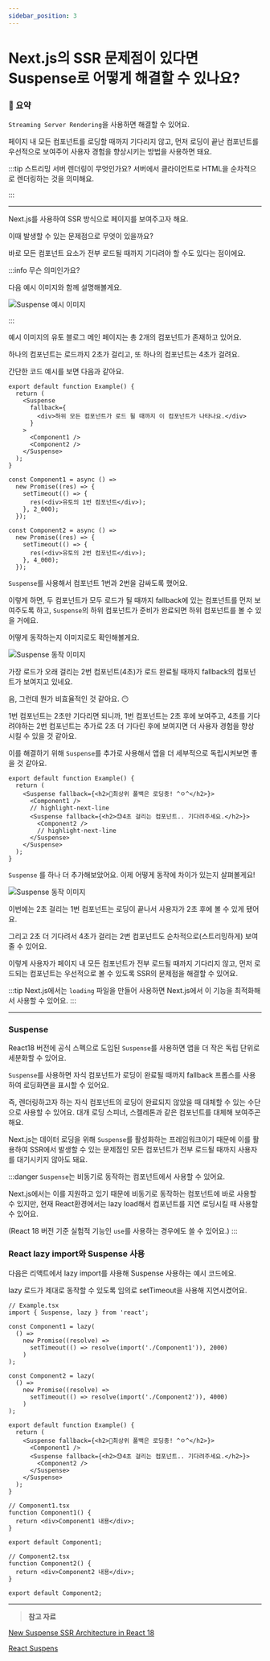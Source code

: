 ```yaml
---
sidebar_position: 3
---
```


# Next.js의 SSR 문제점이 있다면 Suspense로 어떻게 해결할 수 있나요?

### 📄 요약

`Streaming Server Rendering`을 사용하면 해결할 수 있어요.

페이지 내 모든 컴포넌트를 로딩할 때까지 기다리지 않고, 먼저 로딩이 끝난 컴포넌트를 우선적으로 보여주어 사용자 경험을 향상시키는 방법을 사용하면 돼요.

:::tip 스트리밍 서버 렌더링이 무엇인가요?
서버에서 클라이언트로 HTML을 순차적으로 렌더링하는 것을 의미해요.

:::

---

Next.js를 사용하여 SSR 방식으로 페이지를 보여주고자 해요.

이때 발생할 수 있는 문제점으로 무엇이 있을까요?

바로 모든 컴포넌트 요소가 전부 로드될 때까지 기다려야 할 수도 있다는 점이에요.

:::info 무슨 의미인가요?

다음 예시 이미지와 함께 설명해볼게요.

![Suspense 예시 이미지](/img/suspense.svg)

:::

예시 이미지의 유토 블로그 메인 페이지는 총 2개의 컴포넌트가 존재하고 있어요.

하나의 컴포넌트는 로드까지 2초가 걸리고, 또 하나의 컴포넌트는 4초가 걸려요.

간단한 코드 예시를 보면 다음과 같아요.

```tsx
export default function Example() {
  return (
    <Suspense
      fallback={
        <div>하위 모든 컴포넌트가 로드 될 때까지 이 컴포넌트가 나타나요.</div>
      }
    >
      <Component1 />
      <Component2 />
    </Suspense>
  );
}

const Component1 = async () =>
  new Promise((res) => {
    setTimeout(() => {
      res(<div>유토의 1번 컴포넌트</div>);
    }, 2_000);
  });

const Component2 = async () =>
  new Promise((res) => {
    setTimeout(() => {
      res(<div>유토의 2번 컴포넌트</div>);
    }, 4_000);
  });
```

`Suspense`를 사용해서 컴포넌트 1번과 2번을 감싸도록 했어요.

이렇게 하면, 두 컴포넌트가 모두 로드가 될 때까지 fallback에 있는 컴포넌트를 먼저 보여주도록 하고, `Suspense`의 하위 컴포넌트가 준비가 완료되면 하위 컴포넌트를 볼 수 있을 거에요.

어떻게 동작하는지 이미지로도 확인해볼게요.

![Suspense 동작 이미지](/img/suspense_example.gif)

가장 로드가 오래 걸리는 2번 컴포넌트(4초)가 로드 완료될 때까지 fallback의 컴포넌트가 보여지고 있네요.

음, 그런데 뭔가 비효율적인 것 같아요. 😶

1번 컴포넌트는 2초만 기다리면 되니까, 1번 컴포넌트는 2초 후에 보여주고, 4초를 기다려야하는 2번 컴포넌트는 추가로 2초 더 기다린 후에 보여지면 더 사용자 경험을 향상 시킬 수 있을 것 같아요.

이를 해결하기 위해 `Suspense`를 추가로 사용해서 앱을 더 세부적으로 독립시켜보면 좋을 것 같아요.

```tsx
export default function Example() {
  return (
    <Suspense fallback={<h2>💎최상위 폴백은 로딩중! ^ㅇ^</h2>}>
      <Component1 />
      // highlight-next-line
      <Suspense fallback={<h2>😓4초 걸리는 컴포넌트.. 기다려주세요.</h2>}>
        <Component2 />
        // highlight-next-line
      </Suspense>
    </Suspense>
  );
}
```

`Suspense` 를 하나 더 추가해보았어요. 이제 어떻게 동작에 차이가 있는지 살펴볼게요!

![Suspense 동작 이미지](/img/suspense_example2.gif)

이번에는 2초 걸리는 1번 컴포넌트는 로딩이 끝나서 사용자가 2초 후에 볼 수 있게 됐어요.

그리고 2초 더 기다려서 4초가 걸리는 2번 컴포넌트도 순차적으로(스트리밍하게) 보여줄 수 있어요.

이렇게 사용자가 페이지 내 모든 컴포넌트가 전부 로드될 때까지 기다리지 않고, 먼저 로드되는 컴포넌트는 우선적으로 볼 수 있도록 SSR의 문제점을 해결할 수 있어요.

:::tip
Next.js에서는 `loading` 파일을 만들어 사용하면 Next.js에서 이 기능을 최적화해서 사용할 수 있어요.
:::

---

### Suspense

React18 버전에 공식 스펙으로 도입된 `Suspense`를 사용하면 앱을 더 작은 독립 단위로 세분화할 수 있어요.

`Suspense`를 사용하면 자식 컴포넌트가 로딩이 완료될 때까지 fallback 프롭스를 사용하여 로딩화면을 표시할 수 있어요.

즉, 렌더링하고자 하는 자식 컴포넌트의 로딩이 완료되지 않았을 때 대체할 수 있는 수단으로 사용할 수 있어요. 대개 로딩 스피너, 스켈레톤과 같은 컴포넌트를 대체해 보여주곤 해요.

Next.js는 데이터 로딩을 위해 `Suspense`를 활성화하는 프레임워크이기 때문에 이를 활용하여 SSR에서 발생할 수 있는 문제점인 모든 컴포넌트가 전부 로드될 때까지 사용자를 대기시키지 않아도 돼요.

:::danger
`Suspense`는 비동기로 동작하는 컴포넌트에서 사용할 수 있어요.

Next.js에서는 이를 지원하고 있기 때문에 비동기로 동작하는 컴포넌트에 바로 사용할 수 있지만, 현재 React환경에서는 lazy load해서 컴포넌트를 지연 로딩시킬 때 사용할 수 있어요.

(React 18 버전 기준 실험적 기능인 `use`를 사용하는 경우에도 쓸 수 있어요.)
:::

### React lazy import와 Suspense 사용

다음은 리액트에서 lazy import를 사용해 Suspense 사용하는 예시 코드에요.

lazy 로드가 제대로 동작할 수 있도록 임의로 setTimeout을 사용해 지연시켰어요.

```tsx
// Example.tsx
import { Suspense, lazy } from 'react';

const Component1 = lazy(
  () =>
    new Promise((resolve) =>
      setTimeout(() => resolve(import('./Component1')), 2000)
    )
);

const Component2 = lazy(
  () =>
    new Promise((resolve) =>
      setTimeout(() => resolve(import('./Component2')), 4000)
    )
);

export default function Example() {
  return (
    <Suspense fallback={<h2>💎최상위 폴백은 로딩중! ^ㅇ^</h2>}>
      <Component1 />
      <Suspense fallback={<h2>😓4초 걸리는 컴포넌트.. 기다려주세요.</h2>}>
        <Component2 />
      </Suspense>
    </Suspense>
  );
}
```

```tsx
// Component1.tsx
function Component1() {
  return <div>Component1 내용</div>;
}

export default Component1;
```

```tsx
// Component2.tsx
function Component2() {
  return <div>Component2 내용</div>;
}

export default Component2;
```

---

> **참고 자료**

[New Suspense SSR Architecture in React 18](https://github.com/reactwg/react-18/discussions/37)

[React Suspens](https://react.dev/reference/react/Suspense)
